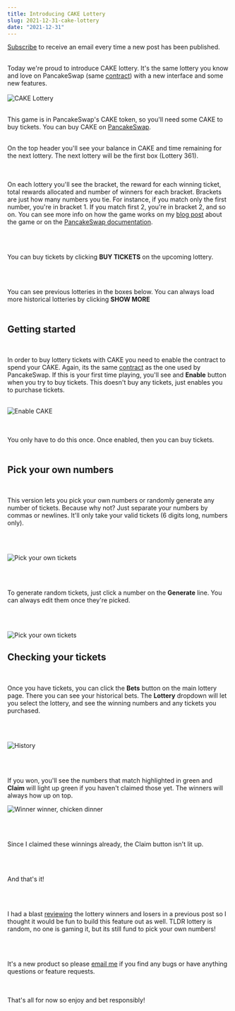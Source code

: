 ```yaml
---
title: Introducing CAKE Lottery
slug: 2021-12-31-cake-lottery
date: "2021-12-31"
---
```


<a class="underline" href="https://forms.zohopublic.com/contact631/form/BSCPredictMailingList/formperma/FfjprXQKPkAZNTCcpdNfWQfMlHQvkuBkPvEldZqsUWs">Subscribe</a> to receive an email every time a new post has been published.

<br/>
Today we're proud to introduce CAKE lottery. It's the same lottery you know and love on PancakeSwap (same <a href="https://bscscan.com/address/0x5aF6D33DE2ccEC94efb1bDF8f92Bd58085432d2c#readContract" class="underline">contract</a>) with a new interface and some new features.
<br/><br/>
<img src="https://i.imgur.com/XBF52Xj.png" alt="CAKE Lottery">
<br/><br/>

This game is in PancakeSwap's CAKE token, so you'll need some CAKE to buy tickets. You can buy CAKE on <a href="https://pancakeswap.finance/swap" class="underline">PancakeSwap</a>.
<br/><br/>

On the top header you'll see your balance in CAKE and time remaining for the next lottery. The next lottery will be the first box (Lottery 361).

<br/><br/>
On each lottery you'll see the bracket, the reward for each winning ticket, total rewards allocated and number of winners for each bracket. Brackets are just how many numbers you tie. For instance, if you match only the first number, you're in bracket 1. If you match first 2, you're in bracket 2, and so on. You can see more info on how the game works on my <a href="/blog/2021-12-16" class="underline">blog post</a> about the game or on the <a href="https://docs.pancakeswap.finance/products/lottery" class="underline">PancakeSwap documentation</a>.


<br/><br/>

You can buy tickets by clicking <strong>BUY TICKETS</strong> on the upcoming lottery.

<br/><br/>

You can see previous lotteries in the boxes below. You can always load more historical lotteries by clicking <strong>SHOW MORE</strong>
<br/><br/>

<div class="divider"></div>
<h2 class="text-2xl underline">Getting started</h2>

<br/>

In order to buy lottery tickets with CAKE you need to enable the contract to spend your CAKE. Again, its the same <a href="https://bscscan.com/address/0x5aF6D33DE2ccEC94efb1bDF8f92Bd58085432d2c#readContract" class="underline">contract</a> as the one used by PancakeSwap. If this is your first time playing, you'll see and <strong>Enable</strong> button when you try to buy tickets. This doesn't buy any tickets, just enables you to purchase tickets.
<br/><br/>

<img src="https://i.imgur.com/oHvk8kJ.png" alt="Enable CAKE">


<br/><br/>
You only have to do this once. Once enabled, then you can buy tickets.
<br/><br/>

<div class="divider"></div>
<h2 class="text-2xl underline">Pick your own numbers</h2>
<br/>

This version lets you pick your own numbers or randomly generate any number of tickets. Because why not? Just separate your numbers by commas or newlines. It'll only take your valid tickets (6 digits long, numbers only).

<br/><br/>

<img src="https://i.imgur.com/p1Mjcnp.png" alt="Pick your own tickets">

<br/><br/>

To generate random tickets, just click a number on the <strong>Generate</strong> line. You can always edit them once they're picked.

<br/><br/>

<img src="https://i.imgur.com/TmYmnw6.png" alt="Pick your own tickets">

<br/>
<div class="divider"></div>

<h2 class="text-2xl underline">Checking your tickets</h2>
<br/>

Once you have tickets, you can click the <strong>Bets</strong> button on the main lottery page. There you can see your historical bets. The <strong>Lottery</strong> dropdown will let you select the lottery, and see the winning numbers and any tickets you purchased.

<br/><br/>

<img src="https://i.imgur.com/EgAWvCv.png" alt="History">

<br/><br/>


If you won, you'll see the numbers that match highlighted in green and <strong>Claim</strong> will light up green if you haven't claimed those yet. The winners will always how up on top.

<img src="https://i.imgur.com/yX3u8c2.png" alt="Winner winner, chicken dinner">

<br/><br/>

Since I claimed these winnings already, the Claim button isn't lit up.


<br/><br/>

And that's it!

<br/><br/>

I had a blast <a href="/blog/2021-12-16" class="underline">reviewing</a> the lottery winners and losers in a previous post so I thought it would be fun to build this feature out as well. TLDR lottery is random, no one is gaming it, but its still fund to pick your own numbers!

<br/><br/>

It's a new product so please <a href="mailto:contact@bscpredict.com" class="underline">email me</a> if you find any bugs or have anything questions or feature requests.

<br/><br/>
That's all for now so enjoy and bet responsibly!